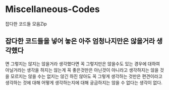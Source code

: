 # Miscellaneous-Codes
잡다한 코드들 모음Zip


## 잡다한 코드들을 넣어 놓은 아주 엄청나지만은 않을거라 생각했다
면 그렇지는 않지는 않을거라 생각했다면 꼭 그렇지만은 않을수도 있는 경우에 대하여
아닐거라는 생각을 하지는 않는게 꼭 좋은것만은 아닌것이 아니라고 생각하지는 않을 것을
모르지는 않을 수는 없지는 않긴 하진 않아도 꼭 그렇게 생각하는 것만은 편견이라고
생각하는 것에 대해 어떻게 생각하는지에 대해 궁금하지는 않을 수 없다는 생각이 없다.

